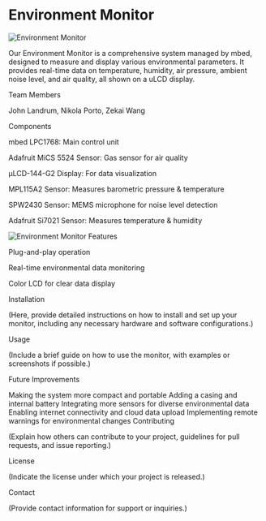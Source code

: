 # Environment Monitor
![Environment Monitor](uLCD.heic)

Our Environment Monitor is a comprehensive system managed by mbed, designed to measure and display various environmental parameters. It provides real-time data on temperature, humidity, air pressure, ambient noise level, and air quality, all shown on a uLCD display.


Team Members

John Landrum, Nikola Porto, Zekai Wang



Components

mbed LPC1768: Main control unit

Adafruit MiCS 5524 Sensor: Gas sensor for air quality

μLCD-144-G2 Display: For data visualization

MPL115A2 Sensor: Measures barometric pressure & temperature

SPW2430 Sensor: MEMS microphone for noise level detection

Adafruit Si7021 Sensor: Measures temperature & humidity

![Environment Monitor](Overview.HEIC)
Features

Plug-and-play operation

Real-time environmental data monitoring

Color LCD for clear data display


Installation

(Here, provide detailed instructions on how to install and set up your monitor, including any necessary hardware and software configurations.)

Usage

(Include a brief guide on how to use the monitor, with examples or screenshots if possible.)

Future Improvements

Making the system more compact and portable
Adding a casing and internal battery
Integrating more sensors for diverse environmental data
Enabling internet connectivity and cloud data upload
Implementing remote warnings for environmental changes
Contributing

(Explain how others can contribute to your project, guidelines for pull requests, and issue reporting.)

License

(Indicate the license under which your project is released.)

Contact

(Provide contact information for support or inquiries.)


